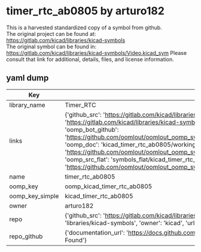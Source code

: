 # timer_rtc_ab0805 by arturo182  
This is a harvested standardized copy of a symbol from github.  
The original project can be found at:  
https://gitlab.com/kicad/libraries/kicad-symbols  
The original symbol can be found in:
https://gitlab.com/kicad/libraries/kicad-symbols/Video.kicad_sym
Please consult that link for additional, details, files, and license information.  
## yaml dump  
| Key | Value |  
| --- | --- |  
| library_name | Timer_RTC |  
| links | {'github_src': 'https://gitlab.com/kicad/libraries/kicad-symbols/Video.kicad_sym', 'github_src_repo': 'https://gitlab.com/kicad/libraries/kicad-symbols', 'oomp_bot': 'kicad_timer_rtc_ab0805/working', 'oomp_bot_github': 'https://github.com/oomlout/oomlout_oomp_symbol_bot/tree/main/kicad_timer_rtc_ab0805/working', 'oomp_doc': 'kicad_timer_rtc_ab0805/working', 'oomp_doc_github': 'https://github.com/oomlout/oomlout_oomp_symbol_doc/tree/main/kicad_timer_rtc_ab0805/working', 'oomp_src_flat': 'symbols_flat/kicad_timer_rtc_ab0805/working', 'oomp_src_flat_github': 'https://github.com/oomlout/oomlout_oomp_symbol_src/tree/main/kicad_timer_rtc_ab0805/working'} |  
| name | timer_rtc_ab0805 |  
| oomp_key | oomp_kicad_timer_rtc_ab0805 |  
| oomp_key_simple | kicad_timer_rtc_ab0805 |  
| owner | arturo182 |  
| repo | {'github_src': 'https://gitlab.com/kicad/libraries/kicad-symbols/Video.kicad_sym', 'name': 'libraries/kicad-symbols', 'owner': 'kicad', 'url': 'https://gitlab.com/kicad/libraries/kicad-symbols'} |  
| repo_github | {'documentation_url': 'https://docs.github.com/rest/repos/repos#get-a-repository', 'message': 'Not Found'} |  

